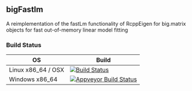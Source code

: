 
## bigFastlm
A reimplementation of the fastLm functionality of RcppEigen for
big.matrix objects for fast out-of-memory linear model fitting


### Build Status
|  OS                   | Build           |
|-----------------------|-----------------|
| Linux x86_64 / OSX    | [![Build Status](https://travis-ci.org/jaredhuling/oem.svg?branch=master)](https://travis-ci.org/jaredhuling/oem)      | 
| Windows x86_64        | [![Appveyor Build Status](https://ci.appveyor.com/api/projects/status/github/jaredhuling/oem?branch=master&svg=true)](https://ci.appveyor.com/project/jaredhuling/oem)     |
